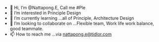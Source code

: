 - 👋 Hi, I’m @Nattapong.E, Call me #Ple
- 👀 I’m interested in Principle Design
- 🌱 I’m currently learning ...all of Principle, Architecture Design
- 💞️ I’m looking to collaborate on ...Flexible team, Work life work balance, good teammate.
- 📫 How to reach me ...via nattapong.e@tidlor.com

<!---
✨ special ✨
--->

